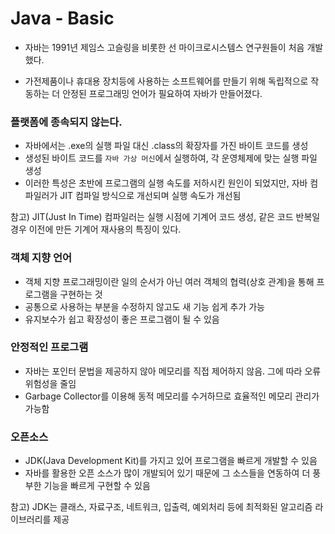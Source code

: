 # Java - Basic 

- 자바는 1991년 제임스 고슬링을 비롯한 선 마이크로시스템스 연구원들이 처음 개발했다.

- 가전제품이나 휴대용 장치등에 사용하는 소프트웨어를 만들기 위해 독립적으로 작동하는 더 안정된 프로그래밍 언어가 필요하여 자바가 만들어졌다.

  

### 플랫폼에 종속되지 않는다.

- 자바에서는 .exe의 실행 파일 대신 .class의 확장자를 가진 바이트 코드를 생성
- 생성된 바이트 코드를 `자바 가상 머신`에서 실행하여, 각 운영체제에 맞는 실행 파일 생성
- 이러한 특성은 초반에 프로그램의 실행 속도를 저하시킨 원인이 되었지만, 자바 컴파일러가 JIT 컴파일 방식으로 개선되며 실행 속도가 개선됨

참고) JIT(Just In Time) 컴파일러는 실행 시점에 기계어 코드 생성, 같은 코드 반복일 경우 이전에 만든 기계어 재사용의 특징이 있다.



### 객체 지향 언어

- 객체 지향 프로그래밍이란 일의 순서가 아닌 여러 객체의 협력(상호 관계)을 통해 프로그램을 구현하는 것
- 공통으로 사용하는 부분을 수정하지 않고도 새 기능 쉽게 추가 가능
- 유지보수가 쉽고 확장성이 좋은 프로그램이 될 수 있음

### 안정적인 프로그램

- 자바는 포인터 문법을 제공하지 않아 메모리를 직접 제어하지 않음. 그에 따라 오류 위험성을 줄임
- Garbage Collector를 이용해 동적 메모리를 수거하므로 효율적인 메모리 관리가 가능함

### 오픈소스

- JDK(Java Development Kit)를 가지고 있어 프로그램을 빠르게 개발할 수 있음
- 자바를 활용한 오픈 소스가 많이 개발되어 있기 때문에 그 소스들을 연동하여 더 풍부한 기능을 빠르게 구현할 수 있음

참고) JDK는 클래스, 자료구조, 네트워크, 입출력, 예외처리 등에 최적화된 알고리즘 라이브러리를 제공